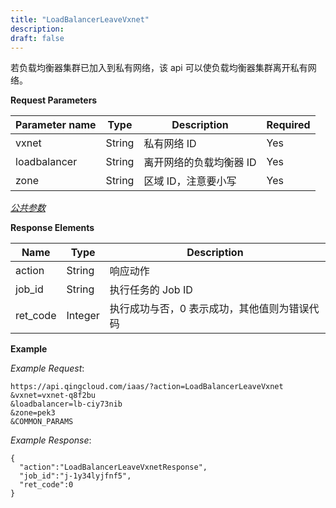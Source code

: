 ```yaml
---
title: "LoadBalancerLeaveVxnet"
description: 
draft: false
---
```




若负载均衡器集群已加入到私有网络，该 api 可以使负载均衡器集群离开私有网络。


**Request Parameters**

| Parameter name | Type | Description | Required |
| --- | --- | --- | --- |
| vxnet | String | 私有网络 ID | Yes |
| loadbalancer | String | 离开网络的负载均衡器 ID | Yes |
| zone | String | 区域 ID，注意要小写 | Yes |

[_公共参数_](../../common/parameters.html#api-common-parameters)

**Response Elements**

| Name | Type | Description |
| --- | --- | --- |
| action | String | 响应动作 |
| job_id | String | 执行任务的 Job ID |
| ret_code | Integer | 执行成功与否，0 表示成功，其他值则为错误代码 |

**Example**

_Example Request_:

```
https://api.qingcloud.com/iaas/?action=LoadBalancerLeaveVxnet
&vxnet=vxnet-q8f2bu
&loadbalancer=lb-ciy73nib
&zone=pek3
&COMMON_PARAMS
```

_Example Response_:

```
{
  "action":"LoadBalancerLeaveVxnetResponse",
  "job_id":"j-1y34lyjfnf5",
  "ret_code":0
}
```
